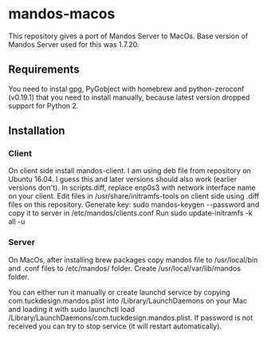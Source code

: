 # mandos-macos
This repository gives a port of Mandos Server to MacOs. Base version of Mandos Server used for this was 1.7.20.

## Requirements

You need to instal gpg, PyGobject with homebrew and python-zeroconf (v0.19.1) that you need to install manually, because latest version dropped support for Python 2.

## Installation

### Client
On client side install mandos-client. I am using deb file from repository on Ubuntu 16.04. I guess this and later versions should also work (earlier versions don't).
In scripts.diff, replace enp0s3 with network interface name on your client.
Edit files in /usr/share/initramfs-tools on client side using .diff files on this repository.
Generate key: sudo mandos-keygen --password and copy it to server in /etc/mandos/clients.conf
Run sudo update-initramfs -k all -u

### Server
On MacOs, after installing brew packages copy mandos file to /usr/local/bin and .conf files to /etc/mandos/ folder.
Create /usr/local/var/lib/mandos folder.

You can either run it manually or create launchd service by copying com.tuckdesign.mandos.plist into /Library/LaunchDaemons on your Mac and loading it with sudo launchctl load /Library/LaunchDaemons/com.tuckdesign.mandos.plist. If password is not received you can try to stop service (it will restart automatically).

